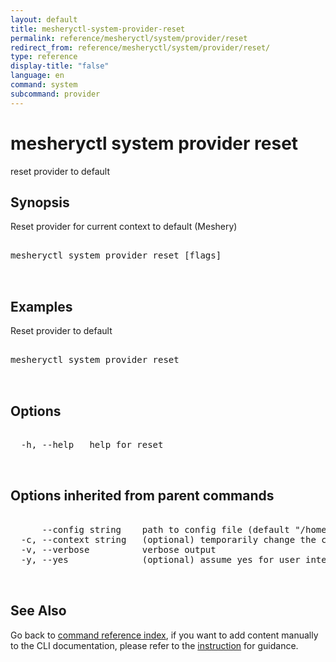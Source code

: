 ```yaml
---
layout: default
title: mesheryctl-system-provider-reset
permalink: reference/mesheryctl/system/provider/reset
redirect_from: reference/mesheryctl/system/provider/reset/
type: reference
display-title: "false"
language: en
command: system
subcommand: provider
---
```


# mesheryctl system provider reset

reset provider to default

## Synopsis

Reset provider for current context to default (Meshery)
<pre class='codeblock-pre'>
<div class='codeblock'>
mesheryctl system provider reset [flags]

</div>
</pre> 

## Examples

Reset provider to default
<pre class='codeblock-pre'>
<div class='codeblock'>
mesheryctl system provider reset

</div>
</pre> 

## Options

<pre class='codeblock-pre'>
<div class='codeblock'>
  -h, --help   help for reset

</div>
</pre>

## Options inherited from parent commands

<pre class='codeblock-pre'>
<div class='codeblock'>
      --config string    path to config file (default "/home/admin-pc/.meshery/config.yaml")
  -c, --context string   (optional) temporarily change the current context.
  -v, --verbose          verbose output
  -y, --yes              (optional) assume yes for user interactive prompts.

</div>
</pre>

## See Also

Go back to [command reference index](/reference/mesheryctl/), if you want to add content manually to the CLI documentation, please refer to the [instruction](/project/contributing/contributing-cli#preserving-manually-added-documentation) for guidance.
